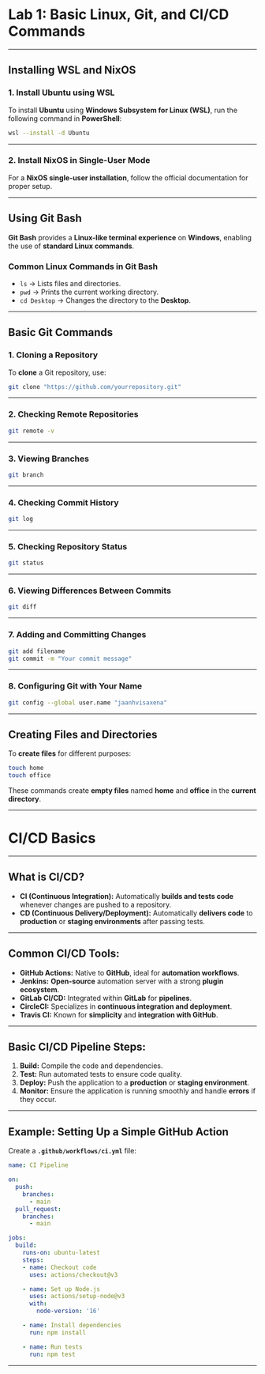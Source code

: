 # **Lab 1: Basic Linux, Git, and CI/CD Commands**

---

## **Installing WSL and NixOS**

### **1. Install Ubuntu using WSL**

To install **Ubuntu** using **Windows Subsystem for Linux (WSL)**, run the following command in **PowerShell**:

```sh
wsl --install -d Ubuntu
```

---

### **2. Install NixOS in Single-User Mode**

For a **NixOS single-user installation**, follow the official documentation for proper setup.

---

## **Using Git Bash**

**Git Bash** provides a **Linux-like terminal experience** on **Windows**, enabling the use of **standard Linux commands**.

### **Common Linux Commands in Git Bash**

- `ls` → Lists files and directories.
- `pwd` → Prints the current working directory.
- `cd Desktop` → Changes the directory to the **Desktop**.

---

## **Basic Git Commands**

### **1. Cloning a Repository**

To **clone** a Git repository, use:

```sh
git clone "https://github.com/yourrepository.git"
```

---

### **2. Checking Remote Repositories**

```sh
git remote -v
```

---

### **3. Viewing Branches**

```sh
git branch
```

---

### **4. Checking Commit History**

```sh
git log
```

---

### **5. Checking Repository Status**

```sh
git status
```

---

### **6. Viewing Differences Between Commits**

```sh
git diff
```

---

### **7. Adding and Committing Changes**

```sh
git add filename
git commit -m "Your commit message"
```

---

### **8. Configuring Git with Your Name**

```sh
git config --global user.name "jaanhvisaxena"
```

---

## **Creating Files and Directories**

To **create files** for different purposes:

```sh
touch home
touch office
```

These commands create **empty files** named **home** and **office** in the **current directory**.

---

# **CI/CD Basics**

---

## **What is CI/CD?**

- **CI (Continuous Integration):** Automatically **builds and tests code** whenever changes are pushed to a repository.
- **CD (Continuous Delivery/Deployment):** Automatically **delivers code** to **production** or **staging environments** after passing tests.

---

## **Common CI/CD Tools:**

- **GitHub Actions:** Native to **GitHub**, ideal for **automation workflows**.
- **Jenkins:** **Open-source** automation server with a strong **plugin ecosystem**.
- **GitLab CI/CD:** Integrated within **GitLab** for **pipelines**.
- **CircleCI:** Specializes in **continuous integration and deployment**.
- **Travis CI:** Known for **simplicity** and **integration with GitHub**.

---

## **Basic CI/CD Pipeline Steps:**

1. **Build:** Compile the code and dependencies.
2. **Test:** Run automated tests to ensure code quality.
3. **Deploy:** Push the application to a **production** or **staging environment**.
4. **Monitor:** Ensure the application is running smoothly and handle **errors** if they occur.

---

## **Example: Setting Up a Simple GitHub Action**

Create a **`.github/workflows/ci.yml`** file:

```yaml
name: CI Pipeline

on:
  push:
    branches:
      - main
  pull_request:
    branches:
      - main

jobs:
  build:
    runs-on: ubuntu-latest
    steps:
    - name: Checkout code
      uses: actions/checkout@v3

    - name: Set up Node.js
      uses: actions/setup-node@v3
      with:
        node-version: '16'

    - name: Install dependencies
      run: npm install

    - name: Run tests
      run: npm test
```

---

